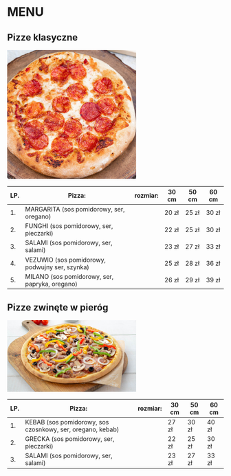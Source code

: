 # MENU

## Pizze klasyczne

<img src = "katalog/Salami.jpg" width = 300>

|LP. |Pizza: |rozmiar: | 30 cm | 50 cm | 60 cm |
|---|---------------------------------------|-----|----|-----|--------|
|1. |MARGARITA (sos pomidorowy, ser, oregano)| | 20 zł | 25 zł | 30 zł |
|2. |FUNGHI (sos pomidorowy, ser, pieczarki)| | 22 zł | 25 zł | 30 zł |
|3. |SALAMI (sos pomidorowy, ser, salami)| | 23 zł | 27 zł | 33 zł |
|4. |VEZUWIO (sos pomidorowy, podwujny ser, szynka)| | 25 zł | 28 zł | 36 zł | 
|5. |MILANO (sos pomidorowy, ser, papryka, oregano)| | 26 zł | 29 zł | 39 zł |

## Pizze zwinęte w pieróg

<img src = "katalog/Supreme.jpg" width = 300>

|LP. |Pizza: |rozmiar: | 30 cm | 50 cm | 60 cm |
|---|---------------------------------------|-----|----|-----|--------|
|1. |KEBAB (sos pomidorowy, sos czosnkowy, ser, oregano, kebab)| | 27 zł | 30 zł | 40 zł |
|2. |GRECKA (sos pomidorowy, ser, pieczarki)| | 22 zł | 25 zł | 30 zł |
|3. |SALAMI (sos pomidorowy, ser, salami)| | 23 zł | 27 zł | 33 zł |

